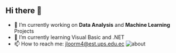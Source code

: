 ## Hi there 👋

- 🔭 I’m currently working on **Data Analysis** and **Machine Learning** Projects
- 🌱 I’m currently learning Visual Basic and .NET
- 📫 How to reach me: jloorm4@est.ups.edu.ec ![about](https://github.com/user-attachments/assets/be3a1fb4-a301-484c-890e-f705bfeac398)
